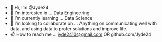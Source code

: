 - 👋 Hi, I’m @Jyde24
- 👀 I’m interested in ... Data Engineering
- 🌱 I’m currently learning ... Data Science
- 💞️ I’m looking to collaborate on ... Anything on communicating well with data, and using data to profer solutions and improve life.
- 📫 How to reach me ... jyde2410@gmail.com OR github.com/Jyde24 

<!---
Jyde24/Jyde24 is a ✨ special ✨ repository because its `README.md` (this file) appears on your GitHub profile.
You can click the Preview link to take a look at your changes.
--->
